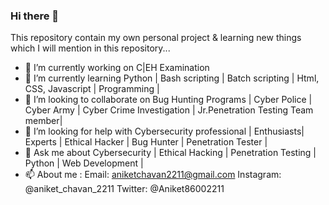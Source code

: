 ### Hi there 👋

This repository contain my own personal project & learning new things which I will mention in this repository...

- 🔭 I’m currently working on C|EH Examination
- 🌱 I’m currently learning Python | Bash scripting | Batch scripting | Html, CSS, Javascript | Programming |
- 👯 I’m looking to collaborate on Bug Hunting Programs | Cyber Police | Cyber Army | Cyber Crime Investigation | Jr.Penetration Testing Team member|
- 🤔 I’m looking for help with Cybersecurity professional | Enthusiasts| Experts | Ethical Hacker | Bug Hunter | Penetration Tester | 
- 💬 Ask me about Cybersecurity | Ethical Hacking | Penetration Testing | Python | Web Development | 
- 📫 About me :
     Email: aniketchavan2211@gmail.com
     Instagram: @aniket_chavan_2211
     Twitter: @Aniket86002211
